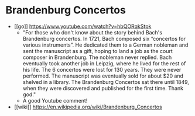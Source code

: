 # Brandenburg Concertos

- [[go]] https://www.youtube.com/watch?v=hbQORqkStpk
  - "For those who don't know about the story behind Bach's Brandenburg concertos.  In 1721, Bach composed six “concertos for various instruments”. He dedicated them to a German nobleman and sent the manuscript as a gift, hoping to land a job as the court composer in Brandenburg.  The nobleman never replied. Bach eventually took another job in Leipzig, where he lived for the rest of his life.  The 6 concertos were lost for 130 years.  They were never performed. The manuscript was eventually sold for about $20 and shelved in a library.  The Brandenburg Concertos sat there until 1849, when they were discovered and published for the first time.  Thank god."
  - A good Youtube comment!
- [[wiki]] https://en.wikipedia.org/wiki/Brandenburg_Concertos



